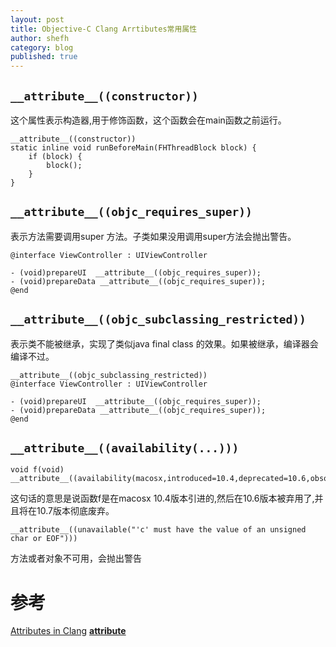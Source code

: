 ```yaml
---
layout: post
title: Objective-C Clang Arrtibutes常用属性
author: shefh
category: blog
published: true
---
```


## `__attribute__((constructor))`
这个属性表示构造器,用于修饰函数，这个函数会在main函数之前运行。


```
__attribute__((constructor))
static inline void runBeforeMain(FHThreadBlock block) {
    if (block) {
        block();
    }
}
```
## `__attribute__((objc_requires_super))`
表示方法需要调用super 方法。子类如果没用调用super方法会抛出警告。


```
@interface ViewController : UIViewController

- (void)prepareUI  __attribute__((objc_requires_super));
- (void)prepareData __attribute__((objc_requires_super));
@end
```

## `__attribute__((objc_subclassing_restricted))`
表示类不能被继承，实现了类似java final class 的效果。如果被继承，编译器会编译不过。


```
__attribute__((objc_subclassing_restricted))
@interface ViewController : UIViewController

- (void)prepareUI  __attribute__((objc_requires_super));
- (void)prepareData __attribute__((objc_requires_super));
@end
```

## `__attribute__((availability(...)))`

```
void f(void) __attribute__((availability(macosx,introduced=10.4,deprecated=10.6,obsoleted=10.7)));
```
这句话的意思是说函数f是在macosx 10.4版本引进的,然后在10.6版本被弃用了,并且将在10.7版本彻底废弃。


```
__attribute__((unavailable("'c' must have the value of an unsigned char or EOF")))
``` 
方法或者对象不可用，会抛出警告

# 参考
[Attributes in Clang](http://releases.llvm.org/3.8.0/tools/clang/docs/AttributeReference.html)
[__attribute__](http://nshipster.com/__attribute__/)

